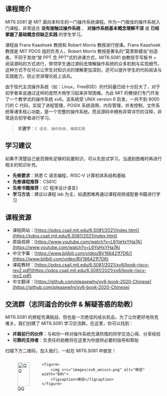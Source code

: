 ## 课程简介

MIT6.S081 是 MIT 面向本科生的一门操作系统课程。作为一门极佳的操作系统入门课程，非常适合 **没有接触过操作系统** 、 **对操作系统基本概念理解不深** 或 **已经掌握了基础概念但缺乏实践** 的学生学习。

课程由 Frans Kaashoek 教授和 Robert Morris 教授进行授课。Frans Kaashoek 教授是 MIT PDOS 组的负责人，Robert Morris 教授是著名的“莫里斯蠕虫”创造者。不同于其他“放 PPT 念 PPT”式的讲课方式，MIT6.S081 由教授手写板书 + 阅读源码的方式进行，带领学生通过源码去理解操作系统的众多机制与实现细节。这种方式不仅可以让学生对知识点的理解更加深刻，还可以提升学生的代码阅读与实践能力，防止空讲理论纸上谈兵。

由于现代主流操作系统（如：Linux，FreeBSD）的代码量已经十分巨大了，对于初学者来说通过这样的庞然大物学习起来非常困难。为此 MIT 的教授们专门开发了一个教学式的操作系统 xv6。该系统受 UNIX version 6 启发，一共不到 8000 行的 C 代码，实现了进程管理，POSIX 系统调用，内存管理，并发控制，文件系统等诸多核心功能，是一个完整的操作系统。而且源码中拥有非常详尽的注释，非常适合初学者进行学习。

> **关键字**：`C 语言`、`操作系统`、`编程实践`

## 学习建议

如果不清楚自己是否拥有足够的前置知识，可以先尝试学习，当遇到困难时再进行相关的知识补充。

* **先修要求**：熟悉 C 语言编程，RISC-V 计算机体系结构基础
* **先修课程推荐**：CS61C
* **先修书籍推荐**：《C 程序设计语言》
* **学习方法**：建议以课程 lab 为主，如遇困难再通过课程视频或配套书籍进行学习

## 课程资源

* 课程网站：[https://pdos.csail.mit.edu/6.S081/2021/index.html](https://pdos.csail.mit.edu/6.S081/2021/index.html)
* 原版视频：[https://www.youtube.com/watch?v=L6YqHxYHa7A](https://www.youtube.com/watch?v=L6YqHxYHa7A)
* 中文字幕：[https://www.bilibili.com/video/BV166421f7D6/](https://www.bilibili.com/video/BV166421f7D6)
* 课程教材：[https://pdos.csail.mit.edu/6.S081/2021/xv6/book-riscv-rev2.pdf](https://pdos.csail.mit.edu/6.S081/2021/xv6/book-riscv-rev2.pdf)
* 中文翻译：[https://github.com/pleasewhy/xv6-book-2020-Chinese](https://github.com/pleasewhy/xv6-book-2020-Chinese)

## 交流群（志同道合的伙伴 & 解疑答惑的助教）

MIT6.S081 的旅程充满挑战，但也是一次绝佳的成长机会。为了让你更好地攻克难关，我们创建了 MIT6.S081 学习交流群。在这里，你可以找到：

* **并肩前行的伙伴**：与和你一样对操作系统充满热情的同学交流心得、分享经验
* **可靠的支持者**：负责任的助教将在这里为你提供必要的指导和帮助

扫描下方二维码，加入我们，一起在 MIT6.S081 中蜕变！

<div style="display: flex; justify-content: flex-start;">
    <figure>
        <img src="images/xv6_qq.png" alt="QQ" width="100%">
        <figcaption>QQ</figcaption>
    </figure>

    <figure>
        <img src="images/xv6_weixin.png" alt="微信" width="80%">
        <figcaption>微信</figcaption>
    </figure>
</div>
